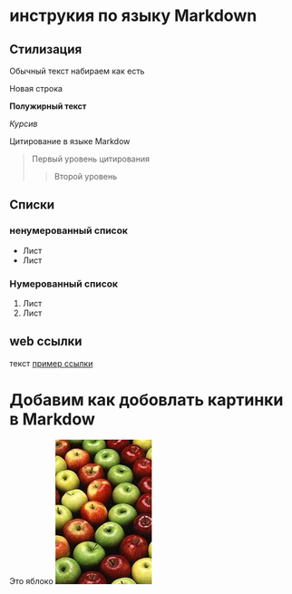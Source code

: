 # инструкия по языку Markdown

## Стилизация

Обычный текст набираем как есть

Новая строка

**Полужирный текст**

*Курсив*

Цитирование в языке Markdow
> Первый уровень цитирования
>> Второй уровень
## Списки
### ненумерованный список

* Лист
* Лист

### Нумерованный список
1. Лист
2. Лист

## web ссылки
текст [пример ссылки](http.example.com "Всплывающая подсказка")

# Добавим как добовлать картинки в Markdow
Это яблоко
![яблоко](apple.jpg)